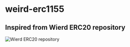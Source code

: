 # weird-erc1155


## Inspired from Wierd ERC20 repository

![Wierd ERC20 repository](https://github.com/d-xo/weird-erc20)
